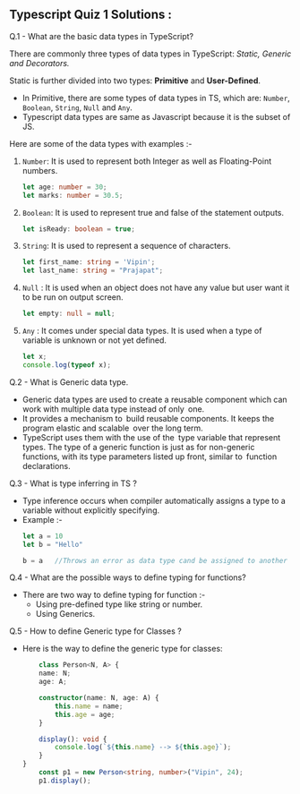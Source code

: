 ## Typescript Quiz 1 Solutions :

Q.1 - What are the basic data types in TypeScript?

There are commonly three types of data types in TypeScript: *Static, Generic and Decorators.*

Static is further divided into two types: **Primitive** and **User-Defined**.

* In Primitive, there are some types of data types in TS, which are: `Number`, `Boolean`, `String`, `Null` and `Any`.
* Typescript data types are same as Javascript because it is the subset of JS.

Here are some of the data types with examples :-
1.  `Number`: It is used to represent both Integer as well as Floating-Point numbers.
    ```ts
    let age: number = 30;
    let marks: number = 30.5;
    ```
2. `Boolean`: It is used to represent true and false of the statement outputs.
    ```ts
    let isReady: boolean = true;
    ```
3. `String`: It is used to represent a sequence of characters.
    ```ts
    let first_name: string = 'Vipin';
    let last_name: string = "Prajapat";
    ```
4. `Null` : It is used when an object does not have any value but user want it to be run on output screen.
    ```ts
    let empty: null = null;
    ```
5. `Any` : It comes under special data types. It is used when a type of variable is unknown or not yet defined.
    ```ts
    let x;
    console.log(typeof x);
    ```

Q.2 - What is Generic data type.
 * Generic data types are used to create a reusable component which can work with multiple data type instead of only one.
 * It provides a mechanism to build reusable components. It keeps the program elastic and scalable over the long term.
 * TypeScript uses them with the use of the type variable that represent types. The type of a generic function is just as for non-generic functions, with its type parameters listed up front, similar to function declarations.

 Q.3 - What is type inferring in TS ?
 * Type inference occurs when compiler automatically assigns a type to a variable without explicitly specifying.
 * Example :-
    ```ts
    let a = 10
    let b = "Hello"

    b = a   //Throws an error as data type cand be assigned to another data type i.e. num to string.
    ```
Q.4 - What are the possible ways to define typing for functions?
* There are two way to define typing for function :-
    * Using pre-defined type like string or number.
    * Using Generics.

Q.5 - How to define Generic type for Classes ?
* Here is the way to define the generic type for classes:
    ```ts
        class Person<N, A> {
        name: N;
        age: A;

        constructor(name: N, age: A) {
            this.name = name;
            this.age = age;
        }

        display(): void {
            console.log(`${this.name} --> ${this.age}`);
        }
    }
        const p1 = new Person<string, number>("Vipin", 24);
        p1.display();
    ```


